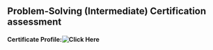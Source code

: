 ## Problem-Solving (Intermediate) Certification assessment


#### Certificate Profile:![Click Here](https://www.hackerrank.com/certificates/af945fbacc1f)
